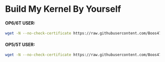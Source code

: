 # Build My Kernel By Yourself

#### OP6/6T USER:
``` bash
wget -N --no-check-certificate https://raw.githubusercontent.com/Boos4721/updater/master/op6.sh && chmod +x op6.sh && bash op6.sh
```
#### OP5/5T USER:
``` bash
wget -N --no-check-certificate https://raw.githubusercontent.com/Boos4721/updater/master/op5.sh && chmod +x op5.sh && bash op5.sh
```
